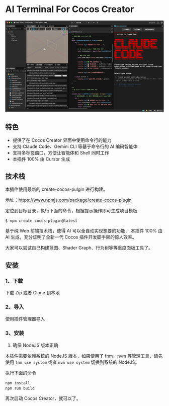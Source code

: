 # AI Terminal For Cocos Creator
![](screenshot.jpg)

## 特色

- 提供了在 Cocos Creator 界面中使用命令行的能力
- 支持 Claude Code、Gemini CLI 等基于命令行的 AI 编码智能体
- 支持多标签窗口，方便让智能体和 Shell 同时工作
- 本插件 100% 由 Cursor 生成

## 技术栈

本插件使用最新的 create-cocos-pulgin 进行构建。

地址：https://www.npmjs.com/package/create-cocos-plugin

定位到目标目录，执行下面的命令，根据提示操作即可生成项目模板

```
$ npm create cocos-plugin@latest
```

基于纯 Web 前端技术栈，使得 AI 可以全自动实现想要的功能， 本插件 100% 由 AI 生成，充分证明了全新一代 Cocos 插件开发脚手架的惊人效率。

大家可以尝试自己构建蓝图、Shader Graph、行为树等等重度面板工具了。

## 安装

### 1、下载

下载 Zip 或者 Clone 到本地

### 2、导入

使用插件管理器导入

### 3、安装

1. 确保 NodeJS 版本正确

本插件需要依赖系统的 NodeJS 版本，如果使用了 fnm、nvm 等管理工具，请先使用 `fnm use system` 或者 `nvm use system` 切换到系统的 NodeJS。

执行下面的命令

```bash
npm install
npm run build
```

再次启动 Cocos Creator，就可以了。